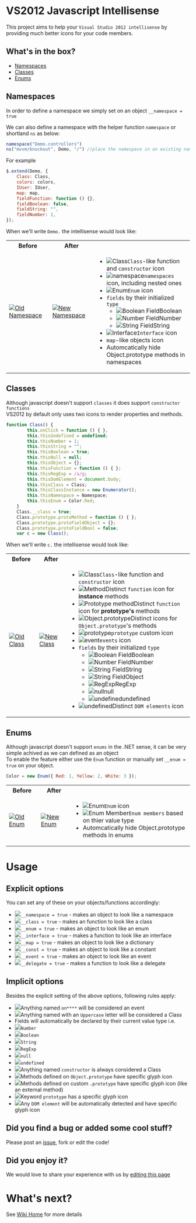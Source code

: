 # VS2012 Javascript Intellisense 

This project aims to help your `Visual Studio 2012 intellisense` by providing much better
icons for your code members.

## What's in the box?

* [Namespaces](VS2012-Javascript-Intellisense#namespaces)
* [Classes](VS2012-Javascript-Intellisense#classes)
* [Enums](VS2012-Javascript-Intellisense#enums)

## Namespaces

In order to define a namespace we simply set on an object `__namespace = true`

We can also define a namespace with the helper function `namespace` or shortland `ns` as below:
```javascript
namespace("Demo.controllers")
ns("mvvm/knockout", Demo, "/") //place the namespace in an existing namespace and use a custom separator
```

For example
```javascript
$.extend(Demo, {
	Class: Class,
	colors: colors,
	IUser: IUser,
	map: map,
	fieldFunction: function () {},
	fieldBoolean: false,
	fieldString: "",
	fieldNumber: 1,
});
```
When we'll write `Demo.` the intellisense would look like:
<div class="issues-list">
    <table>
        <tr>
            <th>Before</th>
            <th>After</th>
            <th></th>
        </tr>
        <tr>
            <td>
                <a href="../../wiki/images/OldNamespace.png" target="_blank">
                    <img src="../../wiki/images/OldNamespace.png" alt="Old Namespace">
                </a>
            </td>
            <td>
                <a href="../../wiki/images/NamespaceValues.png" target="_blank">
                    <img src="../../wiki/images/NamespaceValues.png" alt="New Namespace">
                </a>
            </td>
            <td>
                <ul>
                    <li title="All functions with first Upper-case letter and those with __class=true">
                        <img src="../../wiki/images/icons/Class.png" alt="Class"><code>Class</code>-like function and
                        <code>constructor</code> icon</li>
                    <li title="Objects with __namespace == true">
                        <img src="../../wiki/images/icons/Namespace.png" alt="namespace" /><code>namespaces</code> icon,
                        including nested ones</li>
                    <li title="functions or objects with __enum == true">
                        <img src="../../wiki/images/icons/Enum.png" alt="Enum" /><code>Enum</code> icon
                    </li>
                    <li><code>fields</code> by their initialized <code>type</code>
                        <ul>
                            <li title="Boolean Field">
                                <img src="../../wiki/images/icons/Boolean.png" alt="Boolean Field">Boolean
                            </li>
                            <li title="Number Field">
                                <img src="../../wiki/images/icons/Number.png" alt="Number Field">Number
                            </li>
                            <li title="String Field">
                                <img src="../../wiki/images/icons/String.png" alt="String Field">String
                            </li>
                        </ul>
                    </li>
                    <li title="functions or objects with __interface == true">
                        <img src="../../wiki/images/icons/Interface.png" alt="Interface" /><code>Interface</code> icon
                    </li>
                    <li title="functions or objects with __map == true"><code>map</code>-like objects icon</li>
                    <li title="Although they are still accessible, intellisese just hides them">Automcatically hide
                        Object.prototype methods in namespaces</li>
                </ul>
            </td>
        </tr>
    </table>
</div>

## Classes
Although javascript doesn't support `classes` it does support `constructor functions`<br />
VS2012 by default only uses two icons to render properties and methods.
```javascript
function Class() {
		this.onClick = function () { },
		this.thisUndefined = undefined;
		this.thisNumber = 1;
		this.thisString = "";
		this.thisBoolean = true;
		this.thisNull = null;
		this.thisObject = {};
		this.thisFunction = function () { };
		this.thisRegExp = /a/g;
		this.thisDomElement = document.body;
		this.thisClass = Class;
		this.thisClassInstance = new Enumerator();
		this.thisNamespace = Namespace;
		this.thisEnum = Color.Red;
	}
	Class.__class = true;
	Class.prototype.protoMethod = function () { };
	Class.prototype.protoFieldObject = {};
	Class.prototype.protoFieldBool = false;
	var c = new Class();
```
When we'll write `c.` the intellisense would look like:
<div class="issues-list">
    <table>
        <tr>
            <th>Before</th>
            <th>After</th>
            <th></th>
        </tr>
        <tr>
            <td>
                <a href="../../wiki/images/OldClass.png" target="_blank">
                    <img src="../../wiki/images/OldClass.png" alt="Old Class">
                </a>
            </td>
            <td>
                <a href="../../wiki/images/ClassValues.png" target="_blank">
                    <img src="../../wiki/images/ClassValues.png" alt="New Class">
                </a>
            </td>
            <td>
                <ul>
                    <li title="All functions with first Upper-case letter and those with __class=true">
                        <img src="../../wiki/images/icons/Class.png" alt="Class"><code>Class</code>-like function and
                        <code>constructor</code> icon</li>
                    <li title="Typically functions defined within Constructor fuction i.e. this.method = function() {}">
                        <img src="../../wiki/images/icons/Method.png" alt="Method">Distinct <code>function</code> icon
                        for <b>instance</b> methods</li>
                    <li title="Typically functions defined via Constructor.prototype i.e. Constructor.prototype.someMethod = function() {}. This includes all chanining prototypes except functions from Object.prototype">
                        <img src="../../wiki/images/icons/PrototypeMethod.png" alt="Prototype method">Distinct <code>function</code>
                        icon for <b>prototype's</b> methods</li>
                    <li title="All functions defined on Object.prototype">
                        <img src="../../wiki/images/icons/ObjectPrototypeMethod.png" alt="Object.prototype">Distinct
                        icons
                        for <code>Object.prototype</code>'s methods</li>
                    <li title="This is shown only on functions and is not present in the left image">
                        <img src="../../wiki/images/icons/Prototype.png" alt="prototype"><code>prototype</code>
                        custom icon</li>
                    <li title="All fields starting with on">
                        <img src="../../wiki/images/icons/Event.png" alt="event"><code>events</code> icon</li>
                    <li><code>fields</code> by their initialized <code>type</code>
                        <ul>
                            <li title="Boolean Field">
                                <img src="../../wiki/images/icons/Boolean.png" alt="Boolean Field">Boolean
                            </li>
                            <li title="Number Field">
                                <img src="../../wiki/images/icons/Number.png" alt="Number Field">Number
                            </li>
                            <li title="String Field">
                                <img src="../../wiki/images/icons/String.png" alt="String Field">String
                            </li>
                            <li title="Object Field, Local Variable, Predefined Global Variable">
                                <img src="../../wiki/images/icons/String.png" alt="String Field">Object</li>
                            <li title="RegExp - regular expression">
                                <img src="../../wiki/images/icons/RegExp.png" alt="RegExp">RegExp</li>
                            <li title="null value and null keyword">
                                <img src="../../wiki/images/icons/Null.png" alt="null">null</li>
                            <li title="undefined value and undefined keyword">
                                <img src="../../wiki/images/icons/Undefined.png" alt="undefined">undefined</li>
                        </ul>
                    </li>
                    <li title="Not show in image">
                        <img src="../../wiki/images/icons/DOMElement.png" alt="undefined">Distinct <code>DOM elements</code>
                        icon</li>
                </ul>
            </td>
        </tr>
    </table>
</div>

## Enums
Although javascript doesn't support `enums` in the .NET sense, it can be very simple achived
as we can defined as an object<br />
To enable the feature either use the `Enum` function or manually set `__enum = true` on your
object.
```javascript
Color = new Enum({ Red: 1, Yellow: 2, White: 3 });
```
<div class="issues-list">
    <table>
        <tr>
            <th>Before</th>
            <th>After</th>
            <th></th>
        </tr>
        <tr>
            <td>
                <a href="../../wiki/images/OldEnum.png" target="_blank">
                    <img src="../../wiki/images/OldEnum.png" alt="Old Enum">
                </a>
            </td>
            <td>
                <a href="../../wiki/images/EnumMembers.png" target="_blank">
                    <img src="../../wiki/images/EnumMembers.png" alt="New Enum">
                </a>
            </td>
            <td>
                <ul>
                    <li title="functions or objects with __enum == true">
                        <img src="../../wiki/images/icons/Enum.png" alt="Enum" /><code>Enum</code> icon
                    </li>
                    <li title="The enum members are shown as fields based on their value type">
                        <img src="../../wiki/images/icons/Number.png" alt="Enum Member"><code>Enum members</code> based
                        on thier value type</li>
                    <li title="Although they are still accessible, intellisese just hides them">Automcatically hide
                        Object.prototype methods in enums</li>
                </ul>
            </td>
        </tr>
    </table>
</div>

# Usage
## Explicit options
You can set any of these on your objects/functions accordingly: 
* ![](../wiki/images/icons/Namespace.png)`__namespace = true` - makes an object to look like a namespace
* ![](../wiki/images/icons/Class.png)`__class = true` - makes an function to look like a class
* ![](../wiki/images/icons/Enum.png)`__enum = true` - makes an object to look like an enum
* ![](../wiki/images/icons/Interface.png)`__interface = true` - makes a function to look like an interface
* ![](../wiki/images/icons/Map.png)`__map = true` - makes an object to look like a dictionary
* ![](../wiki/images/icons/Const.png)`__const = true` - makes an object to look like a constant
* ![](../wiki/images/icons/Event.png)`__event = true` - makes an object to look like an event
* ![](../wiki/images/icons/Delegate.png)`__delegate = true` - makes a function to look like a delegate

## Implicit options
Besides the explicit setting of the above options, following rules apply:
* ![](../wiki/images/icons/Event.png)Anything named `on****` will be considered an event
* ![](../wiki/images/icons/Class.png)Anything named with an `Uppercase` letter will be considered a Class
* Fields will automatically be declared by their current value type i.e.   
 * ![](../wiki/images/icons/Number.png)`Number`
 * ![](../wiki/images/icons/Boolean.png)`Boolean`
 * ![](../wiki/images/icons/String.png)`String`
 * ![](../wiki/images/icons/RegExp.png)`RegExp`
 * ![](../wiki/images/icons/Null.png)`null`
 * ![](../wiki/images/icons/Undefined.png)`undefined`
* ![](../wiki/images/icons/Class.png)Anything named `constructor` is always considered a Class
* ![](../wiki/images/icons/ObjectPrototypeMethod.png)Methods defined on `Object.prototype` have specific glyph icon
* ![](../wiki/images/icons/PrototypeMethod.png)Methods defined on custom `.prototype` have specific glyph icon (like an external method)
* ![](../wiki/images/icons/Prototype.png)Keyword `prototype` has a specific glyph icon
* ![](../wiki/images/icons/DOMElement.png)Any `DOM element` will be automatically detected and have specific glyph icon

## Did you find a bug or added some cool stuff? 
Please post an [issue](issues), fork or edit the code!

## Did you enjoy it? 
We would love to share your experience with us by [editing this page](wiki/Feedback)

# What's next?
See [Wiki Home](../../wiki) for more details
